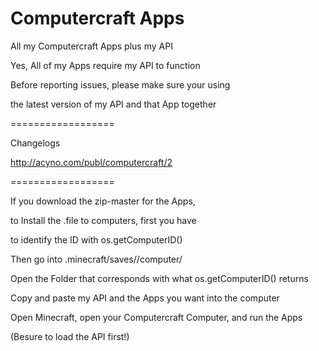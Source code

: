 Computercraft Apps
==================

All my Computercraft Apps plus my API

Yes, All of my Apps require my API to function

Before reporting issues, please make sure your using

the latest version of my API and that App together

==================

Changelogs

http://acyno.com/publ/computercraft/2

==================

If you download the zip-master for the Apps,

to Install the .file to computers, first you have

to identify the ID with os.getComputerID()

Then go into .minecraft/saves/<WORLD NAME>/computer/

Open the Folder that corresponds with what os.getComputerID() returns

Copy and paste my API and the Apps you want into the computer

Open Minecraft, open your Computercraft Computer, and run the Apps

(Besure to load the API first!)
